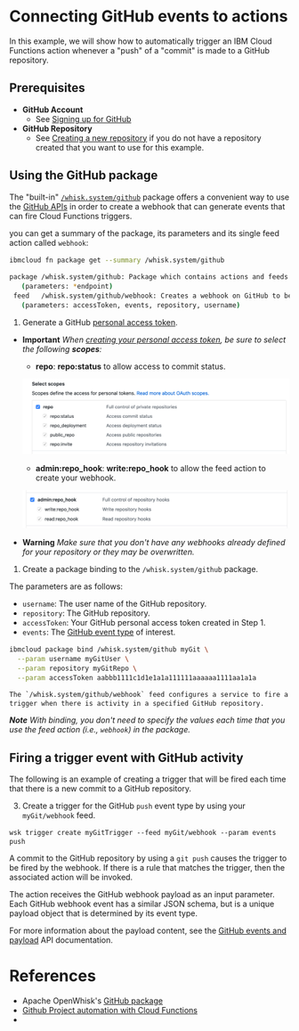 <!--
#
# Licensed to the Apache Software Foundation (ASF) under one or more
# contributor license agreements.  See the NOTICE file distributed with
# this work for additional information regarding copyright ownership.
# The ASF licenses this file to You under the Apache License, Version 2.0
# (the "License"); you may not use this file except in compliance with
# the License.  You may obtain a copy of the License at
#
#     http://www.apache.org/licenses/LICENSE-2.0
#
# Unless required by applicable law or agreed to in writing, software
# distributed under the License is distributed on an "AS IS" BASIS,
# WITHOUT WARRANTIES OR CONDITIONS OF ANY KIND, either express or implied.
# See the License for the specific language governing permissions and
# limitations under the License.
#
-->

# Connecting GitHub events to actions

In this example, we will show how to automatically trigger an IBM Cloud Functions action whenever a "push" of a "commit" is made to a GitHub repository.

## Prerequisites

* **GitHub Account**
  * See [Signing up for GitHub](https://help.github.com/en/github/getting-started-with-github/signing-up-for-github)
* **GitHub Repository**
  * See [Creating a new repository](https://help.github.com/en/github/creating-cloning-and-archiving-repositories/creating-a-new-repository) if you do not have a repository created that you want to use for this example.

## Using the GitHub package

The "built-in" [`/whisk.system/github`](https://github.com/apache/openwhisk-catalog/tree/master/packages/github) package offers a convenient way to use the [GitHub APIs](https://developer.github.com/) in order to create a webhook that can generate events that can fire Cloud Functions triggers.

you can get a summary of the package, its parameters and its single feed action called `webhook`:

```bash
ibmcloud fn package get --summary /whisk.system/github
```

```bash
package /whisk.system/github: Package which contains actions and feeds to interact with Github
   (parameters: *endpoint)
 feed   /whisk.system/github/webhook: Creates a webhook on GitHub to be notified on selected changes
   (parameters: accessToken, events, repository, username)

```

1. Generate a GitHub [personal access token](https://github.com/settings/tokens).

  * **Important** _When [creating your personal access token](https://help.github.com/en/github/authenticating-to-github/creating-a-personal-access-token-for-the-command-line), be sure to select the following **scopes**:_
    * **repo**: **repo:status** to allow access to commit status.

    ![](images/github-access-scope-repo.png)

    * **admin:repo_hook**: **write:repo_hook** to allow the feed action to create your webhook.

    ![](images/github-access-scope-repo-hook.png)

  * **Warning** _Make sure that you don't have any webhooks already defined for your repository or they may be overwritten._

1. Create a package binding to the `/whisk.system/github` package.

 The parameters are as follows:

  * `username`: The user name of the GitHub repository.
  * `repository`: The GitHub repository.
  * `accessToken`: Your GitHub personal access token created in Step 1.
  * `events`: The [GitHub event type](https://developer.github.com/v3/activity/events/types/) of interest.

  ```bash
  ibmcloud package bind /whisk.system/github myGit \
    --param username myGitUser \
    --param repository myGitRepo \
    --param accessToken aabbb1111c1d1e1a1a111111aaaaaa1111aa1a1a
  ```

    The `/whisk.system/github/webhook` feed configures a service to fire a trigger when there is activity in a specified GitHub repository.

_**Note** With binding, you don't need to specify the values each time that you use the feed action (i.e., `webhook`) in the package._

## Firing a trigger event with GitHub activity


The following is an example of creating a trigger that will be fired each time that there is a new commit to a GitHub repository.

3. Create a trigger for the GitHub `push` event type by using your `myGit/webhook` feed.

  ```
  wsk trigger create myGitTrigger --feed myGit/webhook --param events push
  ```

  A commit to the GitHub repository by using a `git push` causes the trigger to be fired by the webhook. If there is a rule that matches the trigger, then the associated action will be invoked.

  The action receives the GitHub webhook payload as an input parameter. Each GitHub webhook event has a similar JSON schema, but is a unique payload object that is determined by its event type.

  For more information about the payload content, see the [GitHub events and payload](https://developer.github.com/v3/activity/events/types/) API documentation.

# References

* Apache OpenWhisk's [GitHub package](https://github.com/apache/openwhisk-catalog/tree/master/packages/github)
* [Github Project automation with Cloud Functions](https://github.com/IBM/github-project-automation-with-cloud-functions)
* []()
